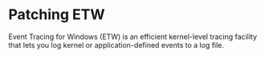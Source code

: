 # Patching ETW 

Event Tracing for Windows (ETW) is an efficient kernel-level tracing facility that lets you log kernel or application-defined events to a log file.  
